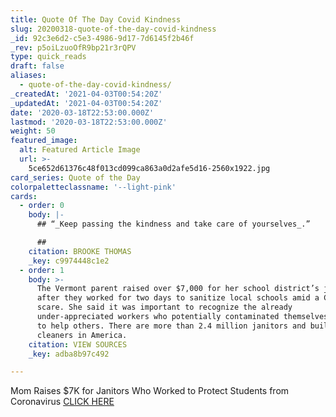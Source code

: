 ```yaml
---
title: Quote Of The Day Covid Kindness
slug: 20200318-quote-of-the-day-covid-kindness
_id: 92c3e6d2-c5e3-4986-9d17-7d6145f2b46f
_rev: p5oiLzuoOfR9bp21r3rQPV
type: quick_reads
draft: false
aliases:
  - quote-of-the-day-covid-kindness/
_createdAt: '2021-04-03T00:54:20Z'
_updatedAt: '2021-04-03T00:54:20Z'
date: '2020-03-18T22:53:00.000Z'
lastmod: '2020-03-18T22:53:00.000Z'
weight: 50
featured_image:
  alt: Featured Article Image
  url: >-
    5ce652d61376c48f013cd099ca863a0d2afe5d16-2560x1922.jpg
card_series: Quote of the Day
colorpaletteclassname: '--light-pink'
cards:
  - order: 0
    body: |-
      ## “_Keep passing the kindness and take care of yourselves_.”

      ##
    citation: BROOKE THOMAS
    _key: c9974448c1e2
  - order: 1
    body: >-
      The Vermont parent raised over $7,000 for her school district’s janitors
      after they worked for two days to sanitize local schools amid a COVID-19
      scare. She said it was important to recognize the already
      under-appreciated workers who potentially contaminated themselves in order
      to help others. There are more than 2.4 million janitors and building
      cleaners in America.
    citation: VIEW SOURCES
    _key: adba8b97c492

---
```

Mom Raises $7K for Janitors Who Worked to Protect Students from Coronavirus [CLICK HERE](https://people.com/human-interest/mom-raises-7k-for-janitors-working-to-protect-students-from-coronavirus/)